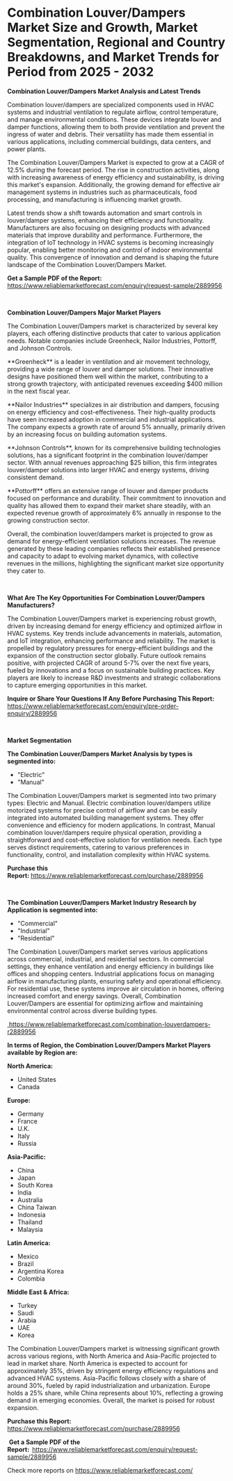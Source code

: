 <p><h1>Combination Louver/Dampers Market Size and Growth, Market Segmentation, Regional and Country Breakdowns, and Market Trends for Period from 2025 -  2032</h1></p><p><strong>Combination Louver/Dampers Market Analysis and Latest Trends</strong></p>
<p><p>Combination louver/dampers are specialized components used in HVAC systems and industrial ventilation to regulate airflow, control temperature, and manage environmental conditions. These devices integrate louver and damper functions, allowing them to both provide ventilation and prevent the ingress of water and debris. Their versatility has made them essential in various applications, including commercial buildings, data centers, and power plants.</p><p>The Combination Louver/Dampers Market is expected to grow at a CAGR of 12.5% during the forecast period. The rise in construction activities, along with increasing awareness of energy efficiency and sustainability, is driving this market's expansion. Additionally, the growing demand for effective air management systems in industries such as pharmaceuticals, food processing, and manufacturing is influencing market growth. </p><p>Latest trends show a shift towards automation and smart controls in louver/damper systems, enhancing their efficiency and functionality. Manufacturers are also focusing on designing products with advanced materials that improve durability and performance. Furthermore, the integration of IoT technology in HVAC systems is becoming increasingly popular, enabling better monitoring and control of indoor environmental quality. This convergence of innovation and demand is shaping the future landscape of the Combination Louver/Dampers Market.</p></p>
<p><strong>Get a Sample PDF of the Report:&nbsp;</strong> <a href="https://www.reliablemarketforecast.com/enquiry/request-sample/2889956?utm_campaign=2890&utm_medium=2&utm_source=Github&utm_content=ia&utm_term=14032025&utm_id=combination-louverdampers">https://www.reliablemarketforecast.com/enquiry/request-sample/2889956</a></p>
<p>&nbsp;</p>
<p><strong>Combination Louver/Dampers Major Market Players</strong></p>
<p><p>The Combination Louver/Dampers market is characterized by several key players, each offering distinctive products that cater to various application needs. Notable companies include Greenheck, Nailor Industries, Pottorff, and Johnson Controls. </p><p>**Greenheck** is a leader in ventilation and air movement technology, providing a wide range of louver and damper solutions. Their innovative designs have positioned them well within the market, contributing to a strong growth trajectory, with anticipated revenues exceeding $400 million in the next fiscal year.</p><p>**Nailor Industries** specializes in air distribution and dampers, focusing on energy efficiency and cost-effectiveness. Their high-quality products have seen increased adoption in commercial and industrial applications. The company expects a growth rate of around 5% annually, primarily driven by an increasing focus on building automation systems.</p><p>**Johnson Controls**, known for its comprehensive building technologies solutions, has a significant footprint in the combination louver/damper sector. With annual revenues approaching $25 billion, this firm integrates louver/damper solutions into larger HVAC and energy systems, driving consistent demand.</p><p>**Pottorff** offers an extensive range of louver and damper products focused on performance and durability. Their commitment to innovation and quality has allowed them to expand their market share steadily, with an expected revenue growth of approximately 6% annually in response to the growing construction sector.</p><p>Overall, the combination louver/dampers market is projected to grow as demand for energy-efficient ventilation solutions increases. The revenue generated by these leading companies reflects their established presence and capacity to adapt to evolving market dynamics, with collective revenues in the millions, highlighting the significant market size opportunity they cater to.</p></p>
<p>&nbsp;</p>
<p><strong>What Are The Key Opportunities For Combination Louver/Dampers Manufacturers?</strong></p>
<p><p>The Combination Louver/Dampers market is experiencing robust growth, driven by increasing demand for energy efficiency and optimized airflow in HVAC systems. Key trends include advancements in materials, automation, and IoT integration, enhancing performance and reliability. The market is propelled by regulatory pressures for energy-efficient buildings and the expansion of the construction sector globally. Future outlook remains positive, with projected CAGR of around 5-7% over the next five years, fueled by innovations and a focus on sustainable building practices. Key players are likely to increase R&D investments and strategic collaborations to capture emerging opportunities in this market.</p></p>
<p><strong>Inquire or Share Your Questions If Any Before Purchasing This Report:</strong> <a href="https://www.reliablemarketforecast.com/enquiry/pre-order-enquiry/2889956?utm_campaign=2890&utm_medium=2&utm_source=Github&utm_content=ia&utm_term=14032025&utm_id=combination-louverdampers">https://www.reliablemarketforecast.com/enquiry/pre-order-enquiry/2889956</a></p>
<p>&nbsp;</p>
<p><strong>Market Segmentation</strong></p>
<p><strong>The Combination Louver/Dampers Market Analysis by types is segmented into:</strong></p>
<p><ul><li>"Electric"</li><li>"Manual"</li></ul></p>
<p><p>The Combination Louver/Dampers market is segmented into two primary types: Electric and Manual. Electric combination louver/dampers utilize motorized systems for precise control of airflow and can be easily integrated into automated building management systems. They offer convenience and efficiency for modern applications. In contrast, Manual combination louver/dampers require physical operation, providing a straightforward and cost-effective solution for ventilation needs. Each type serves distinct requirements, catering to various preferences in functionality, control, and installation complexity within HVAC systems.</p></p>
<p><strong>Purchase this Report:&nbsp;</strong><a href="https://www.reliablemarketforecast.com/purchase/2889956?utm_campaign=2890&utm_medium=2&utm_source=Github&utm_content=ia&utm_term=14032025&utm_id=combination-louverdampers">https://www.reliablemarketforecast.com/purchase/2889956</a></p>
<p>&nbsp;</p>
<p><strong>The Combination Louver/Dampers Market Industry Research by Application is segmented into:</strong></p>
<p><ul><li>"Commercial"</li><li>"Industrial"</li><li>"Residential"</li></ul></p>
<p><p>The Combination Louver/Dampers market serves various applications across commercial, industrial, and residential sectors. In commercial settings, they enhance ventilation and energy efficiency in buildings like offices and shopping centers. Industrial applications focus on managing airflow in manufacturing plants, ensuring safety and operational efficiency. For residential use, these systems improve air circulation in homes, offering increased comfort and energy savings. Overall, Combination Louver/Dampers are essential for optimizing airflow and maintaining environmental control across diverse building types.</p></p>
<p><a href="https://www.reliablemarketforecast.com/combination-louverdampers-r2889956?utm_campaign=2890&utm_medium=2&utm_source=Github&utm_content=ia&utm_term=14032025&utm_id=combination-louverdampers">&nbsp;https://www.reliablemarketforecast.com/combination-louverdampers-r2889956</a></p>
<p><strong>In terms of Region, the Combination Louver/Dampers Market Players available by Region are:</strong></p>
<p>
    <p> <strong> North America: </strong>
        <ul>
            <li>United States</li>
            <li>Canada</li>
        </ul>
        </p> 
    <p> <strong> Europe: </strong>
        <ul>
            <li>Germany</li>
            <li>France</li>
            <li>U.K.</li>
            <li>Italy</li>
            <li>Russia</li>
        </ul>
        </p> 
    <p> <strong> Asia-Pacific: </strong>
        <ul>
            <li>China</li>
            <li>Japan</li>
            <li>South Korea</li>
            <li>India</li>
            <li>Australia</li>
            <li>China Taiwan</li>
            <li>Indonesia</li>
            <li>Thailand</li>
            <li>Malaysia</li>
        </ul>
        </p> 
    <p> <strong> Latin America: </strong>
        <ul>
            <li>Mexico</li>
            <li>Brazil</li>
            <li>Argentina Korea</li>
            <li>Colombia</li>
        </ul>
        </p> 
    <p> <strong> Middle East & Africa: </strong>
        <ul>
            <li>Turkey</li>
            <li>Saudi</li>
            <li>Arabia</li>
            <li>UAE</li>
            <li>Korea</li>
        </ul>
    </p>
    </p>
<p><p>The Combination Louver/Dampers market is witnessing significant growth across various regions, with North America and Asia-Pacific projected to lead in market share. North America is expected to account for approximately 35%, driven by stringent energy efficiency regulations and advanced HVAC systems. Asia-Pacific follows closely with a share of around 30%, fueled by rapid industrialization and urbanization. Europe holds a 25% share, while China represents about 10%, reflecting a growing demand in emerging economies. Overall, the market is poised for robust expansion.</p></p>
<p><strong>Purchase this Report: </strong><a href="https://www.reliablemarketforecast.com/purchase/2889956?utm_campaign=2890&utm_medium=2&utm_source=Github&utm_content=ia&utm_term=14032025&utm_id=combination-louverdampers">https://www.reliablemarketforecast.com/purchase/2889956</a></p>
<p>&nbsp;<strong>Get a Sample PDF of the Report:&nbsp;&nbsp;</strong><a href="https://www.reliablemarketforecast.com/enquiry/request-sample/2889956?utm_campaign=2890&utm_medium=2&utm_source=Github&utm_content=ia&utm_term=14032025&utm_id=combination-louverdampers">https://www.reliablemarketforecast.com/enquiry/request-sample/2889956</a></p>
<p><strong></strong></p>
<p>Check more reports on <a href="https://www.reliablemarketforecast.com/?utm_campaign=2890&utm_medium=2&utm_source=Github&utm_content=ia&utm_term=14032025&utm_id=combination-louverdampers">https://www.reliablemarketforecast.com/</a></p>